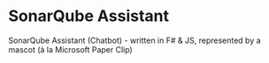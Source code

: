 SonarQube Assistant
===================

SonarQube Assistant (Chatbot) - written in F# & JS, represented by a mascot (à la Microsoft Paper Clip)



